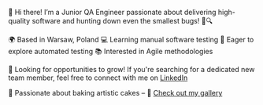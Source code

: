 
👋 Hi there! I’m a Junior QA Engineer passionate about delivering high-quality software and hunting down even the smallest bugs! 🐞🔍

🌍 Based in Warsaw, Poland
💻 Learning manual software testing
🚀 Eager to explore automated testing
📚 Interested in Agile methodologies

🔎 Looking for opportunities to grow! If you're searching for a dedicated new team member, feel free to connect with me on [LinkedIn](https://linkedin.com/in/arleta-gzik-769024317/)

🎂 Passionate about baking artistic cakes – 📸 [Check out my gallery](https://drive.google.com/drive/folders/1gzwrMTCu8jeJmhBqu_vUhUXw8QxO5A7E?usp=share_link)
